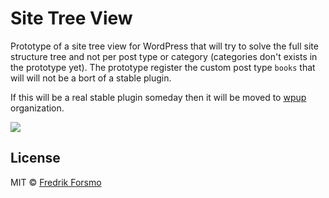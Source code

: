 # Site Tree View

Prototype of a site tree view for WordPress that will try to solve the full site structure tree and not per post type or category (categories don't exists in the prototype yet). The prototype register the custom post type `books` that will will not be a bort of a stable plugin.

If this will be a real stable plugin someday then it will be moved to [wpup](https://github.com/wpup) organization.

![](https://user-images.githubusercontent.com/14610/32748648-3067cd30-c8bd-11e7-9d67-268032bda703.png)

## License

MIT © [Fredrik Forsmo](https://github.com/frozzare)
